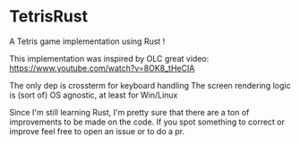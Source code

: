 # TetrisRust
A Tetris game implementation using Rust !

This implementation was inspired by OLC great video: 
https://www.youtube.com/watch?v=8OK8_tHeCIA

The only dep is crossterm for keyboard handling
The screen rendering logic is (sort of) OS agnostic, at least for Win/Linux

Since I'm still learning Rust, I'm pretty sure that there are a ton of improvements to be made on the code.
If you spot something to correct or improve feel free to open an issue or to do a pr.


